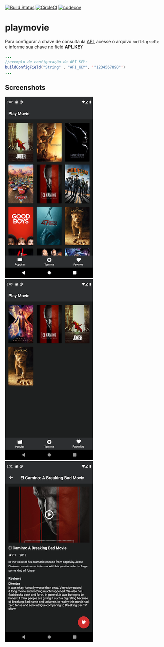 [![Build Status](https://travis-ci.com/jonathanarodr/playmovie.svg?branch=master)](https://travis-ci.com/jonathanarodr/playmovie)
[![CircleCI](https://circleci.com/gh/jonathanarodr/playmovie/tree/master.svg?style=shield)](https://circleci.com/gh/jonathanarodr/playmovie/tree/master)
[![codecov](https://codecov.io/gh/jonathanarodr/playmovie/branch/master/graph/badge.svg)](https://codecov.io/gh/jonathanarodr/playmovie)

# playmovie

Para configurar a chave de consulta da [API](https://www.themoviedb.org/), acesse o arquivo `build.gradle` e informe sua chave no field **API_KEY**

```java
...
//exemplo de configuração da API KEY:
buildConfigField("String" , "API_KEY", '"1234567890"')
...
```

## Screenshots

![List of popular movies](screenshots/popular_movie.png "A list of popular movies")
![List of favorite movies](screenshots/favorite_movie.png "A list of favorite movies")
![Movie details](screenshots/detail_movie.png "Details for a specific movie")
